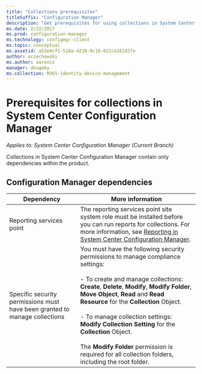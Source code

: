 ```yaml
---
title: "Collections prerequisites"
titleSuffix: "Configuration Manager"
description: "Get prerequisites for using collections in System Center Configuration Manager."
ms.date: 2/22/2017
ms.prod: configuration-manager
ms.technology: configmgr-client
ms.topic: conceptual
ms.assetid: a53e4cf1-518a-4210-9c16-022c4261d2fe
author: aczechowski
ms.author: aaroncz
manager: dougeby
ms.collection: M365-identity-device-management
---
```

# Prerequisites for collections in System Center Configuration Manager

*Applies to: System Center Configuration Manager (Current Branch)*

Collections in System Center Configuration Manager contain only dependencies within the product.  

## Configuration Manager dependencies  

|Dependency|More information|  
|----------------|----------------------|  
|Reporting services point|The reporting services point site system role must be installed before you can run reports for collections. For more information, see [Reporting in System Center Configuration Manager](../../../../core/servers/manage/reporting.md).|  
|Specific security permissions must have been granted to manage collections|You must have the following security permissions to manage compliance settings:<br /><br /> - To create and manage collections: **Create**, **Delete**, **Modify**, **Modify Folder**, **Move Object**, **Read** and **Read Resource** for the **Collection** Object.<br /><br /> - To manage collection settings: **Modify Collection Setting** for the **Collection** Object.<br /><br /> The **Modify Folder** permission is required for all collection folders, including the root folder.|  
